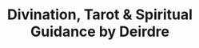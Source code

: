---
title: "Divination, Tarot & Spiritual Guidance by Deirdre"
url: /holland/divination-tarot-and-spiritual-guidance-by-deirdre/
shop: shop
---